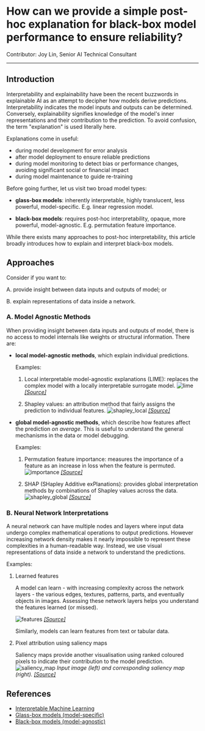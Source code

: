# How can we provide a simple post-hoc explanation for black-box model performance to ensure reliability?
Contributor: Joy Lin, Senior AI Technical Consultant

---

## Introduction

Interpretability and explainability have been the recent buzzwords in explainable AI as an attempt to decipher how models derive predictions. Interpretability indicates the model inputs and outputs can be determined. Conversely, explainability signifies knowledge of the model's inner representations and their contribution to the prediction. To avoid confusion, the term "explanation" is used literally here.

Explanations come in useful:
- during model development for error analysis
- after model deployment to ensure reliable predictions
- during model monitoring to detect bias or performance changes, avoiding significant social or financial impact
- during model maintenance to guide re-training

Before going further, let us visit two broad model types:
- **glass-box models**: inherently interpretable, highly translucent, less powerful, model-specific. E.g. linear regression model.

- **black-box models**: requires post-hoc interpretability, opaque, more powerful, model-agnostic. E.g. permutation feature importance.

While there exists many approaches to post-hoc interpretability, this article broadly introduces how to explain and interpret black-box models.

## Approaches

Consider if you want to:

A. provide insight between data inputs and outputs of model; or

B. explain representations of data inside a network.

### A. Model Agnostic Methods

When providing insight between data inputs and outputs of model, there is no access to model internals like weights or structural information. There are:

- **local model-agnostic methods**, which explain individual predictions. 

    Examples: 

    1. Local interpretable model-agnostic explanations (LIME): replaces the complex model with a locally interpretable surrogate model.
    ![lime](../assets/images/diagrams/lime.png)
    *[[Source]](https://medium.com/dataman-in-ai/explain-your-model-with-lime-5a1a5867b423)*

    2. Shapley values: an attribution method that fairly assigns the prediction to individual features.
    ![shapley_local](../assets/images/diagrams/shapley_local.png)
    *[[Source]](https://www.analyticsvidhya.com/blog/2019/11/shapley-value-machine-learning-interpretability-game-theory/)*

- **global model-agnostic methods**, which describe how features affect the prediction *on average*. This is useful to understand the general mechanisms in the data or model debugging.
    
    Examples: 

    1. Permutation feature importance: measures the importance of a feature as an increase in loss when the feature is permuted.
    ![importance](../assets/images/diagrams/importance.png)
    *[[Source]](https://docs.oracle.com/en-us/iaas/tools/ads-sdk/latest/user_guide/mlx/permutation_importance.html#:~:text=Feature%20permutation%20importance%20measures%20the,to%20measure%20the%20prediction%20error.)*

    2. SHAP (SHapley Additive exPlanations): provides global interpretation methods by combinations of Shapley values across the data.
    ![shapley_global](../assets/images/diagrams/shapley_global.png)
    *[[Source]](https://www.analyticsvidhya.com/blog/2019/11/shapley-value-machine-learning-interpretability-game-theory/)*

### B. Neural Network Interpretations
A neural network can have multiple nodes and layers where input data undergo complex mathematical operations to output predictions. However increasing network density makes it nearly impossible to represent these complexities in a human-readable way. Instead, we use visual representations of data inside a network to understand the predictions.
    
Examples:

1. Learned features

    A model can learn - with increasing complexity across the network layers - the various edges, textures, patterns, parts, and eventually objects in images. Assessing these network layers helps you understand the features learned (or missed).

    ![features](../assets/images/diagrams/features.png)
    *[[Source]](https://distill.pub/2017/feature-visualization/)*

    Similarly, models can learn features from text or tabular data.

2. Pixel attribution using saliency maps

    Saliency maps provide another visualisation using ranked coloured pixels to indicate their contribution to the model prediction.
    ![saliency_map](../assets/images/diagrams/saliency_map.png)
    *Input image (left) and corresponding saliency map (right). [[Source]](https://usmanr149.github.io/urmlblog/cnn/2020/05/01/Salincy-Maps.html)*

## References
- [Interpretable Machine Learning](https://christophm.github.io/interpretable-ml-book/)
- [Glass-box models (model-specific)](https://christophm.github.io/interpretable-ml-book/simple.html)
- [Black-box models (model-agnostic)](https://christophm.github.io/interpretable-ml-book/agnostic.html)
